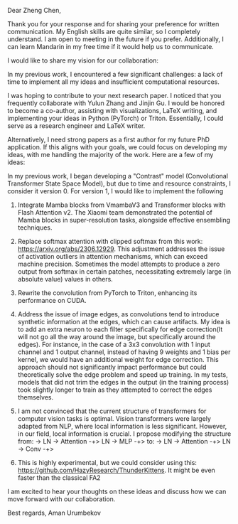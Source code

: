 Dear Zheng Chen,

Thank you for your response and for sharing your preference for written communication. My English skills are quite similar, so I completely understand. I am open to meeting in the future if you prefer. Additionally, I can learn Mandarin in my free time if it would help us to communicate.

I would like to share my vision for our collaboration:

In my previous work, I encountered a few significant challenges: a lack of time to implement all my ideas and insufficient computational resources.

I was hoping to contribute to your next research paper. I noticed that you frequently collaborate with Yulun Zhang and Jinjin Gu. I would be honored to become a co-author, assisting with visualizations, LaTeX writing, and implementing your ideas in Python (PyTorch) or Triton. Essentially, I could serve as a research engineer and LaTeX writer.

Alternatively, I need strong papers as a first author for my future PhD application. If this aligns with your goals, we could focus on developing my ideas, with me handling the majority of the work. Here are a few of my ideas:

In my previous work, I began developing a "Contrast" model (Convolutional Transformer State Space Model), but due to time and resource constraints, I consider it version 0. For version 1, I would like to implement the following

1) Integrate Mamba blocks from VmambaV3 and Transformer blocks with Flash Attention v2. The Xiaomi team demonstrated the potential of Mamba blocks in super-resolution tasks, alongside effective ensembling techniques.

2) Replace softmax attention with clipped softmax from this work: https://arxiv.org/abs/2306.12929. This adjustment addresses the issue of activation outliers in attention mechanisms, which can exceed machine precision. Sometimes the model attempts to produce a zero output from softmax in certain patches, necessitating extremely large (in absolute value) values in others.

3) Rewrite the convolution from PyTorch to Triton, enhancing its performance on CUDA.

4) Address the issue of image edges, as convolutions tend to introduce synthetic information at the edges, which can cause artifacts. My idea is to add an extra neuron to each filter specifically for edge correction(It will not go all the way around the image, but specifically around the edges). For instance, in the case of a 3x3 convolution with 1 input channel and 1 output channel, instead of having 9 weights and 1 bias per kernel, we would have an additional weight for edge correction. This approach should not significantly impact performance but could theoretically solve the edge problem and speed up training. In my tests, models that did not trim the edges in the output (in the training process) took slightly longer to train as they attempted to correct the edges themselves.

5) I am not convinced that the current structure of transformers for computer vision tasks is optimal. Vision transformers were largely adapted from NLP, where local information is less significant. However, in our field, local information is crucial. I propose modifying the structure from:
-> LN -> Attention -+> LN -> MLP -+>
to:
-> LN -> Attention -+> LN -> Conv -+>

6) This is highly experimental, but we could consider using this: https://github.com/HazyResearch/ThunderKittens. It might be even faster than the classical FA2

I am excited to hear your thoughts on these ideas and discuss how we can move forward with our collaboration.

Best regards, Aman Urumbekov
